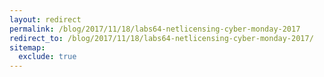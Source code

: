 ```yaml
---
layout: redirect
permalink: /blog/2017/11/18/labs64-netlicensing-cyber-monday-2017
redirect_to: /blog/2017/11/18/labs64-netlicensing-cyber-monday-2017/
sitemap:
  exclude: true
---
```

